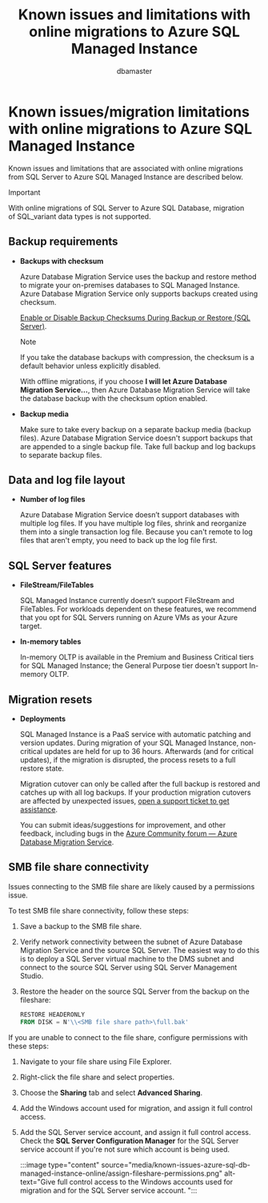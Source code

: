 ﻿---
title: Known issues and limitations with online migrations to Azure SQL Managed Instance
description: Learn about known issues/migration limitations associated with online migrations to Azure SQL Managed Instance.
services: database-migration
author: dbamaster
ms.author: roblescarlos
manager: craigg
ms.reviewer: craigg
ms.service: dms
ms.workload: data-services
ms.custom: mvc
ms.topic: troubleshooting
ms.date: 02/20/2020
---

# Known issues/migration limitations with online migrations to Azure SQL Managed Instance

Known issues and limitations that are associated with online migrations from SQL Server to Azure SQL Managed Instance are described below.

> [!IMPORTANT]
> With online migrations of SQL Server to Azure SQL Database, migration of SQL_variant data types is not supported.

## Backup requirements

- **Backups with checksum**

    Azure Database Migration Service uses the backup and restore method to migrate your on-premises databases to SQL Managed Instance. Azure Database Migration Service only supports backups created using checksum.

    [Enable or Disable Backup Checksums During Backup or Restore (SQL Server)](/sql/relational-databases/backup-restore/enable-or-disable-backup-checksums-during-backup-or-restore-sql-server).

    > [!NOTE]
    > If you take the database backups with compression, the checksum is a default behavior unless explicitly disabled.

    With offline migrations, if you choose **I will let Azure Database Migration Service…**, then Azure Database Migration Service will take the database backup with the checksum option enabled.

- **Backup media**

    Make sure to take every backup on a separate backup media (backup files). Azure Database Migration Service doesn't support backups that are appended to a single backup file. Take full backup and log backups to separate backup files.

## Data and log file layout

- **Number of log files**

    Azure Database Migration Service doesn’t support databases with multiple log files. If you have multiple log files, shrink and reorganize them into a single transaction log file. Because you can't remote to log files that aren't empty, you need to back up the log file first.

## SQL Server features

- **FileStream/FileTables**

    SQL Managed Instance currently doesn’t support FileStream and FileTables. For workloads dependent on these features, we recommend that you opt for SQL Servers running on Azure VMs as your Azure target.

- **In-memory tables**

    In-memory OLTP is available in the Premium and Business Critical tiers for SQL Managed Instance; the General Purpose tier doesn't support In-memory OLTP.

## Migration resets

- **Deployments**

    SQL Managed Instance is a PaaS service with automatic patching and version updates. During migration of your SQL Managed Instance, non-critical updates are held for up to 36 hours. Afterwards (and for critical updates), if the migration is disrupted, the process resets to a full restore state.

    Migration cutover can only be called after the full backup is restored and catches up with all log backups. If your production migration cutovers are affected by unexpected issues, [open a support ticket to get assistance](https://azure.microsoft.com/en-us/support/create-ticket/).
    
    You can submit ideas/suggestions for improvement, and other feedback, including bugs in the [Azure Community forum — Azure Database Migration Service](https://feedback.azure.com/d365community/forum/2dd7eb75-ef24-ec11-b6e6-000d3a4f0da0).

## SMB file share connectivity

Issues connecting to the SMB file share are likely caused by a permissions issue. 

To test SMB file share connectivity, follow these steps: 

1. Save a backup to the SMB file share. 
1. Verify network connectivity between the subnet of Azure Database Migration Service and the source SQL Server. The easiest way to do this is to deploy a SQL Server virtual machine to the DMS subnet and connect to the source SQL Server using SQL Server Management Studio. 
1. Restore the header on the source SQL Server from the backup on the fileshare: 

   ```sql
   RESTORE HEADERONLY   
   FROM DISK = N'\\<SMB file share path>\full.bak'
   ```

If you are unable to connect to the file share, configure permissions with these steps: 

1. Navigate to your file share using File Explorer. 
1. Right-click the file share and select properties. 
1. Choose the **Sharing** tab and select **Advanced Sharing**. 
1. Add the Windows account used for migration, and assign it full control access. 
1. Add the SQL Server service account, and assign it full control access. Check the **SQL Server Configuration Manager** for the SQL Server service account if you're not sure which account is being used. 

   :::image type="content" source="media/known-issues-azure-sql-db-managed-instance-online/assign-fileshare-permissions.png" alt-text="Give full control access to the Windows accounts used for migration and for the SQL Server service account. ":::

